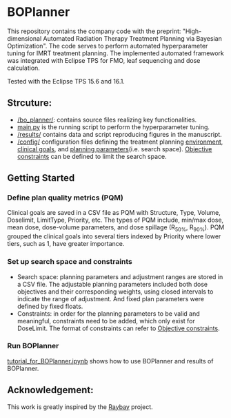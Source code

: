# BOPlanner
 This repository contains the company code with the preprint: "High-dimensional Automated Radiation Therapy Treatment Planning via Bayesian Optimization". The code serves to perform automated hyperparameter tuning for IMRT treatment planning. The implemented automated framework was integrated with Eclipse TPS for FMO, leaf sequencing and dose calculation. 

Tested with the Eclipse TPS 15.6 and 16.1. 

## Strcuture:
- [/bo_planner/](/bo_planner/): contains source files realizing key functionalities.
- [main.py](main.py) is the running script to perform the hyperparameter tuning.
- [/results/](results) contains data and script reproducing figures in the manuscript.
- [/config/](/config/) configuration files defining the treatment planning [environment](/config/env_config.json), [clinical goals](/config/PQM/), and [planning parameters](/config/prescriptions/)(i.e. search space). [Objective constraints](/config/prescriptions/Rectum/rectum_constraint.txt) can be defined to limit the search space.

## Getting Started
### Define plan quality metrics (PQM)
 Clinical goals are saved in a CSV file as PQM with Structure, Type, Volume, Doselimit, LimitType, Priority, etc. The types of PQM include, min/max dose, mean dose, dose-volume parameters, and dose spillage (R<sub>50%</sub>, R<sub>90%</sub>). PQM grouped the clinical goals into several tiers indexed by Priority where lower tiers, such as 1, have greater importance. 
 
### Set up search space and constraints
- Search space: planning parameters and adjustment ranges are stored in a CSV file. The adjustable planning parameters included both dose objectives and their corresponding weights, using closed intervals to indicate the range of adjustment. And fixed plan parameters were defined by fixed floats.
- Constraints: in order for the planning parameters to be valid and meaningful, constraints need to be added, which only exist for DoseLimit. The format of constraints can refer to [Objective constraints](/config/prescriptions/Rectum/rectum_constraint.txt).

### Run BOPlanner
 [tutorial_for_BOPlanner.ipynb](tutorial_for_BOPlanner.ipynb) shows how to use BOPlanner and results of BOPlanner.

## Acknowledgement:

This work is greatly inspired by the [Raybay](https://github.com/kels271828/RayBay/) project. 
